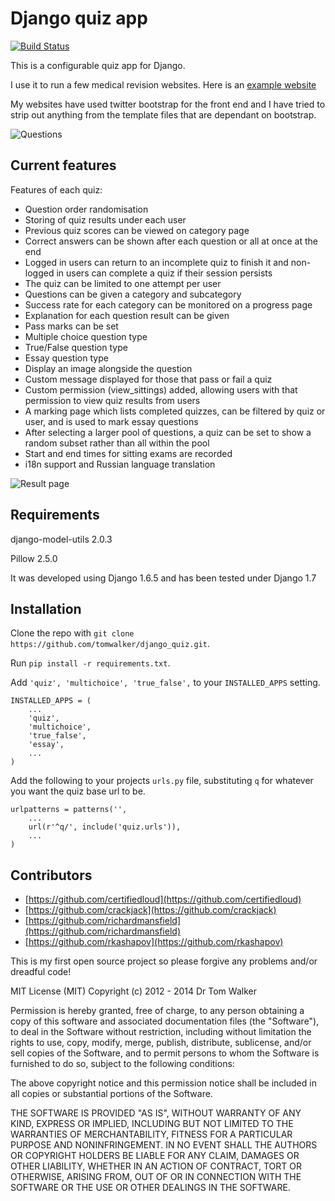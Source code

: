 Django quiz app
===============
[![Build Status](https://travis-ci.org/tomwalker/django_quiz.svg?branch=master)](https://travis-ci.org/tomwalker/django_quiz)

This is a configurable quiz app for Django.

I use it to run a few medical revision websites. Here is an [example website](http://www.revisemrcp.com/)

My websites have used twitter bootstrap for the front end and I have tried to strip out anything from
the template files that are dependant on bootstrap.

![Questions](http://i.imgur.com/VRYx3OV.png "Question picture hosted by Imgur")


Current features
----------------
Features of each quiz:
* Question order randomisation
* Storing of quiz results under each user
* Previous quiz scores can be viewed on category page
* Correct answers can be shown after each question or all at once at the end
* Logged in users can return to an incomplete quiz to finish it and non-logged in users can complete a quiz if their session persists
* The quiz can be limited to one attempt per user
* Questions can be given a category and subcategory
* Success rate for each category can be monitored on a progress page
* Explanation for each question result can be given
* Pass marks can be set
* Multiple choice question type
* True/False question type
* Essay question type
* Display an image alongside the question
* Custom message displayed for those that pass or fail a quiz
* Custom permission (view_sittings) added, allowing users with that permission to view quiz results from users
* A marking page which lists completed quizzes, can be filtered by quiz or user, and is used to mark essay questions
* After selecting a larger pool of questions, a quiz can be set to show a random subset rather than all within the pool
* Start and end times for sitting exams are recorded
* i18n support and Russian language translation




![Result page](http://i.imgur.com/UJtRZxo.png "Result picture hosted by Imgur")

Requirements
------------
django-model-utils 2.0.3

Pillow 2.5.0

It was developed using Django 1.6.5 and has been tested under Django 1.7

Installation
------------
Clone the repo with `git clone https://github.com/tomwalker/django_quiz.git`.

Run `pip install -r requirements.txt`.

Add `'quiz', 'multichoice', 'true_false',` to your `INSTALLED_APPS` setting.

    INSTALLED_APPS = (
        ...
        'quiz',
        'multichoice',
        'true_false',
		'essay',
        ...
    )

Add the following to your projects `urls.py` file, substituting `q` for whatever you want the quiz base url to be.

    urlpatterns = patterns('',
        ...
        url(r'^q/', include('quiz.urls')),
    	...
    )


Contributors
------------
* [https://github.com/certifiedloud](https://github.com/certifiedloud)
* [https://github.com/crackjack](https://github.com/crackjack)
* [https://github.com/richardmansfield](https://github.com/richardmansfield)
* [https://github.com/rkashapov](https://github.com/rkashapov)

This is my first open source project so please forgive any problems and/or dreadful code!

MIT License (MIT)
Copyright (c) 2012 - 2014 Dr Tom Walker

Permission is hereby granted, free of charge, to any person obtaining a copy of this software and associated documentation files (the "Software"), to deal in the Software without restriction, including without limitation the rights to use, copy, modify, merge, publish, distribute, sublicense, and/or sell copies of the Software, and to permit persons to whom the Software is furnished to do so, subject to the following conditions:

The above copyright notice and this permission notice shall be included in all copies or substantial portions of the Software.

THE SOFTWARE IS PROVIDED "AS IS", WITHOUT WARRANTY OF ANY KIND, EXPRESS OR IMPLIED, INCLUDING BUT NOT LIMITED TO THE WARRANTIES OF MERCHANTABILITY, FITNESS FOR A PARTICULAR PURPOSE AND NONINFRINGEMENT. IN NO EVENT SHALL THE AUTHORS OR COPYRIGHT HOLDERS BE LIABLE FOR ANY CLAIM, DAMAGES OR OTHER LIABILITY, WHETHER IN AN ACTION OF CONTRACT, TORT OR OTHERWISE, ARISING FROM, OUT OF OR IN CONNECTION WITH THE SOFTWARE OR THE USE OR OTHER DEALINGS IN THE SOFTWARE.
